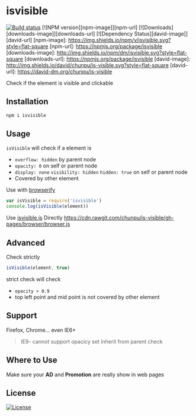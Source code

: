 isvisible
===

[![Build status][travis-image]][travis-url]
[![NPM version][npm-image]][npm-url]
[![Downloads][downloads-image]][downloads-url]
[![Dependency Status][david-image]][david-url]
[npm-image]: https://img.shields.io/npm/v/isvisible.svg?style=flat-square
[npm-url]: https://npmjs.org/package/isvisible
[downloads-image]: http://img.shields.io/npm/dm/isvisible.svg?style=flat-square
[downloads-url]: https://npmjs.org/package/isvisible
[david-image]: http://img.shields.io/david/chunpu/is-visible.svg?style=flat-square
[david-url]: https://david-dm.org/chunpu/is-visible


Check if the element is visible and clickable

Installation
---

```sh
npm i isvisible
```

Usage
---

`isVisible` will check if a element is

- `overflow: hidden` by parent node
- `opacity: 0` on self or parent node
- `display: none` `visibility: hidden` `hidden: true` on self or parent node
- Covered by other element

Use with [browserify](https://github.com/substack/node-browserify)

```js
var isVisible = require('isvisible')
console.log(isVisible(element))
```

Use [isvisible.js](browser/browser.js) Directly <https://cdn.rawgit.com/chunpu/is-visible/gh-pages/browser/browser.js>


Advanced
---

Check strictly

```js
isVisible(element, true)
```

strict check will check

- `opacity > 0.9`
- top left point and mid point is not covered by other element

Support
---

Firefox, Chrome... even IE6+

> IE9- cannot support opacicy set inherit from parent check


Where to Use
---

Make sure your **AD** and **Promotion** are really show in web pages

License
---

[![License][license-image]][license-url]

[travis-image]: https://img.shields.io/travis/chunpu/is-visible.svg?style=flat-square
[travis-url]: https://travis-ci.org/chunpu/is-visible
[license-image]: http://img.shields.io/npm/l/isvisible.svg?style=flat-square
[license-url]: #
